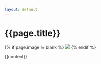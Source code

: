 ```yaml
---
layout: default
---
```


<h1>{{page.title}}</h1>

{% if page.image != blank %}
<img src="{{site.baseurl}}/assets/images/{{page.image}}"></img>
{% endif %}

{{content}}
